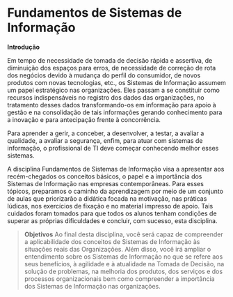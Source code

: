 # Fundamentos de Sistemas de Informação

**Introdução**

Em tempo de necessidade de tomada de decisão rápida e assertiva, de diminuição dos espaços para erros, de necessidade de correção de rota dos negócios devido à  mudança do perfil do consumidor, de novos produtos com novas tecnologias, etc., os Sistemas de Informação assumem um papel estratégico nas organizações. Eles passam a se constituir como recursos indispensáveis no registro dos dados das organizações, no tratamento desses dados transformando-os em informação para apoio à gestão e na consolidação de tais informações gerando conhecimento para a inovação e para antecipação frente à concorrência.

Para aprender a gerir, a conceber, a desenvolver, a testar, a avaliar a qualidade, a avaliar a segurança, enfim, para atuar com sistemas de informação, o profissional de TI deve começar conhecendo melhor esses sistemas.

A disciplina Fundamentos de Sistemas de Informação visa a apresentar aos recém-chegados os conceitos básicos, o papel e a importância dos Sistemas de Informação nas empresas contemporâneas. Para esses tópicos, preparamos o caminho da aprendizagem por meio de um conjunto de aulas que priorizarão a didática focada na motivação, nas práticas lúdicas, nos exercícios de fixação e no material impresso de apoio. Tais cuidados foram tomados para que todos os alunos tenham condições de superar as próprias dificuldades e concluir, com sucesso, esta disciplina.

> **Objetivos**
 Ao final desta disciplina, você será capaz de compreender a aplicabilidade dos conceitos de Sistemas de Informação às situações reais das Organizações. Além disso, você irá ampliar o entendimento sobre os Sistemas de Informação no que se refere aos seus benefícios, à agilidade e à atualidade na Tomada de Decisão, na solução de problemas, na melhoria dos produtos, dos serviços e dos processos organizacionais bem como compreender a importância dos Sistemas de Informação nas organizações.


